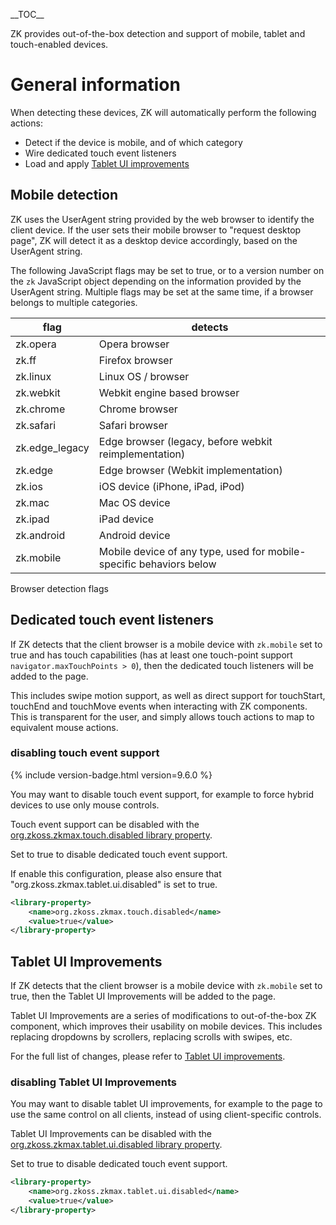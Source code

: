 \_\_TOC\_\_

ZK provides out-of-the-box detection and support of mobile, tablet and
touch-enabled devices.

# General information

When detecting these devices, ZK will automatically perform the
following actions:

- Detect if the device is mobile, and of which category
- Wire dedicated touch event listeners
- Load and apply [Tablet UI
  improvements](ZK_Component_Reference/Tablet_Devices)

## Mobile detection

ZK uses the UserAgent string provided by the web browser to identify the
client device. If the user sets their mobile browser to "request desktop
page", ZK will detect it as a desktop device accordingly, based on the
UserAgent string.

The following JavaScript flags may be set to true, or to a version
number on the `zk` JavaScript object depending on the information
provided by the UserAgent string. Multiple flags may be set at the same
time, if a browser belongs to multiple categories.

| flag           | detects                                                             |
|----------------|---------------------------------------------------------------------|
| zk.opera       | Opera browser                                                       |
| zk.ff          | Firefox browser                                                     |
| zk.linux       | Linux OS / browser                                                  |
| zk.webkit      | Webkit engine based browser                                         |
| zk.chrome      | Chrome browser                                                      |
| zk.safari      | Safari browser                                                      |
| zk.edge_legacy | Edge browser (legacy, before webkit reimplementation)               |
| zk.edge        | Edge browser (Webkit implementation)                                |
| zk.ios         | iOS device (iPhone, iPad, iPod)                                     |
| zk.mac         | Mac OS device                                                       |
| zk.ipad        | iPad device                                                         |
| zk.android     | Android device                                                      |
| zk.mobile      | Mobile device of any type, used for mobile-specific behaviors below |

Browser detection flags

## Dedicated touch event listeners

If ZK detects that the client browser is a mobile device with
`zk.mobile` set to true and has touch capabilities (has at least one
touch-point support `navigator.maxTouchPoints > 0`), then the dedicated
touch listeners will be added to the page.

This includes swipe motion support, as well as direct support for
touchStart, touchEnd and touchMove events when interacting with ZK
components. This is transparent for the user, and simply allows touch
actions to map to equivalent mouse actions.

### disabling touch event support

{% include version-badge.html version=9.6.0 %}

You may want to disable touch event support, for example to force hybrid
devices to use only mouse controls.

Touch event support can be disabled with the
[org.zkoss.zkmax.touch.disabled library
property](ZK_Configuration_Reference/zk.xml/The_Library_Properties/org.zkoss.zkmax.touch.disabled).

Set to true to disable dedicated touch event support.

If enable this configuration, please also ensure that
"org.zkoss.zkmax.tablet.ui.disabled" is set to true.

``` xml
<library-property>
    <name>org.zkoss.zkmax.touch.disabled</name>
    <value>true</value>
</library-property>
```

## Tablet UI Improvements

If ZK detects that the client browser is a mobile device with
`zk.mobile` set to true, then the Tablet UI Improvements will be added
to the page.

Tablet UI Improvements are a series of modifications to out-of-the-box
ZK component, which improves their usability on mobile devices. This
includes replacing dropdowns by scrollers, replacing scrolls with
swipes, etc.

For the full list of changes, please refer to [Tablet UI
improvements](ZK_Component_Reference/Tablet_Devices).

### disabling Tablet UI Improvements

You may want to disable tablet UI improvements, for example to the page
to use the same control on all clients, instead of using client-specific
controls.

Tablet UI Improvements can be disabled with the
[org.zkoss.zkmax.tablet.ui.disabled library
property](ZK_Configuration_Reference/zk.xml/The_Library_Properties/org.zkoss.zkmax.tablet.ui.disabled).

Set to true to disable dedicated touch event support.

``` xml
<library-property>
    <name>org.zkoss.zkmax.tablet.ui.disabled</name>
    <value>true</value>
</library-property>
```
